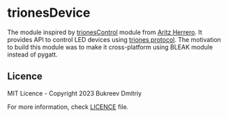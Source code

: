 # trionesDevice

The module inspired by [trionesControl](https://github.com/Aritzherrero4/python-trionesControl) module from [Aritz Herrero](https://github.com/Aritzherrero4). 
It provides API to control LED devices using [triones protocol](https://github.com/madhead/saberlight/blob/master/protocols/Triones/protocol.md).
The motivation to build this module was to make it cross-platform using BLEAK module instead of pygatt.

## Licence
MIT Licence - Copyright 2023 Bukreev Dmitriy

For more information, check [LICENCE](LICENSE) file.